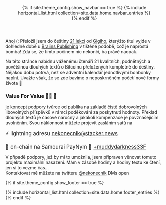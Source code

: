 
<header>
{% if site.theme_config.show_navbar == true %}
  {% include horizontal_list.html collection=site.data.home.navbar_entries %}
  <div class="dashed"></div>
{% endif %}
</header>


Ahoj (: Přeložil jsem do češtiny <a href="https://sifrant.github.io/21lekci/">21 lekcí</a> 
od <a href="https://dergigi.com/">Gigiho</a>, kterýžto titul vyjde v dohledné 
době u <a href="https://braiins.com/category/publishing">Braiins Publishing</a> v tištěné podobě, 
což je naprostá bomba! Zdá se, že tímto počinem nic nekončí, ba právě naopak. 

Na této stránce nabídnu váženému čtenáři 21 kvalitních, podnětných a povětšinou dlouhých textů 
o Bitcoinu přeložených kompletně do češtiny. Nějakou dobu potrvá, než se adventní kalendář 
jednotlivými bonbonky naplní. Uvažte však, že se zde bavíme o neposkrněném početí nové 
formy života 🧡


### Value For Value 🙏🏻 🧡

je koncept podpory tvůrce od publika na základě čistě dobrovolných libovolných příspěvků v rámci poděkování 
za poskytnutí hodnoty. Překlad dlouhých textů je časově náročný a jakákoli kompenzace je povznášejícím 
uvolněním. Svou náklonnost můžete projevit zasláním satů na

<big>⚡ lightning adresu <a href="lightning:nekonecnik@stacker.news">nekonecnik@stacker.news</a></big> 

<big>🔗 on-chain na Samourai PayNym 🤖 <a href="https://paynym.is/+muddydarkness33F">+muddydarkness33F</a></big>

V případě podpory, jež by mi to umožnila, jsem připraven věnovat tomuto projektu maximální nasazení.
  Mám v zásobě hodiny a hodiny textu ke čtení, jen si to vezme čas...
<br>Kontaktovat mě můžete na twitteru <a href="https://twitter.com/nekonecnik">@nekonecnik</a> DMs open
  


{% if site.theme_config.show_footer == true %}
  <footer>
    <div class="dashed"></div>
    {% include horizontal_list.html collection=site.data.home.footer_entries %}
  </footer>
{% endif %}
